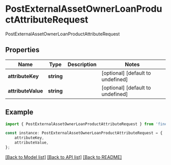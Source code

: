 # PostExternalAssetOwnerLoanProductAttributeRequest

PostExternalAssetOwnerLoanProductAttributeRequest

## Properties

Name | Type | Description | Notes
------------ | ------------- | ------------- | -------------
**attributeKey** | **string** |  | [optional] [default to undefined]
**attributeValue** | **string** |  | [optional] [default to undefined]

## Example

```typescript
import { PostExternalAssetOwnerLoanProductAttributeRequest } from 'fineract-typescript-client';

const instance: PostExternalAssetOwnerLoanProductAttributeRequest = {
    attributeKey,
    attributeValue,
};
```

[[Back to Model list]](../README.md#documentation-for-models) [[Back to API list]](../README.md#documentation-for-api-endpoints) [[Back to README]](../README.md)
